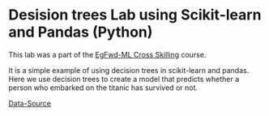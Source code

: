 # Desision trees Lab using Scikit-learn and Pandas (Python)
This lab was a part of the [EgFwd-ML Cross Skilling](https://egfwd.com/specializtion/machine-learning/) course.

It is a simple example of using decision trees in scikit-learn and pandas.
Here we use decision trees to create a model that predicts whether a person who embarked on the titanic has survived or not.

[Data-Source](https://osf.io/dbxjq)
